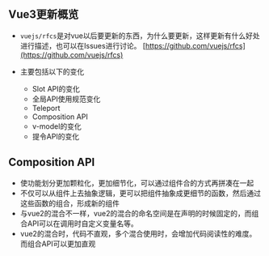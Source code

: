 ## Vue3更新概览

* `vuejs/rfcs`是对vue以后要更新的东西，为什么要更新，这样更新有什么好处进行描述，也可以在Issues进行讨论。
[https://github.com/vuejs/rfcs](https://github.com/vuejs/rfcs)

* 主要包括以下的变化
  + Slot API的变化
  + 全局API使用规范变化
  + Teleport
  + Composition API
  + v-model的变化
  + 提令API的变化

## Composition API

* 使功能划分更加颗粒化，更加细节化，可以通过组件合的方式再拼凑在一起
* 不仅可以从组件上去抽象逻辑，更可以把组件抽象成更细节的函数，然后通过这些函数的组合，形成新的组件
* 与vue2的混合不一样，vue2的混合的命名空间是在声明的时候固定的，而组合API可以在调用时自定义变量名等。
* vue2的混合时，代码不直观，多个混合使用时，会增加代码阅读性的难度。而组合API可以更加直观

